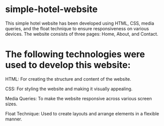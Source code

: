 # simple-hotel-website
This simple hotel website has been developed using HTML, CSS, media queries, and the float technique to ensure responsiveness on various devices. The website consists of three pages: Home, About, and Contact.

# The following technologies were used to develop this website:

HTML: For creating the structure and content of the website.

CSS: For styling the website and making it visually appealing.

Media Queries: To make the website responsive across various screen sizes.

Float Technique: Used to create layouts and arrange elements in a flexible manner.

